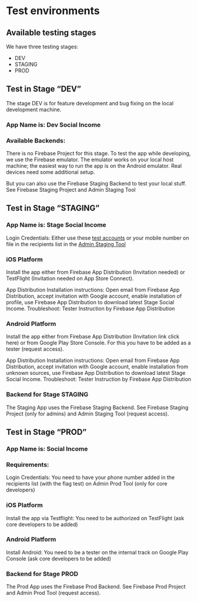 # Test environments

## Available testing stages

We have three testing stages:

- DEV
- STAGING
- PROD

## Test in Stage “DEV”

The stage DEV is for feature development and bug fixing on the local
development machine.

### App Name is: Dev Social Income

### Available Backends:

There is no Firebase Project for this stage. To test the app while
developing, we use the Firebase emulator. The emulator works on your
local host machine; the easiest way to run the app is on the Android
emulator. Real devices need some additional setup.

But you can also use the Firebase Staging Backend to test your local
stuff. See Firebase Staging Project and Admin Staging Tool

## Test in Stage “STAGING”

### App Name is: Stage Social Income

Login Credentials: Either use these
[test accounts](https://docs.google.com/document/d/1-y__kbnLX3KCHp2pdXhzq58rbMmnXwUI-Cirihy224o/edit?pli=1#heading=h.4a9qjbxltxku)
or your mobile number on file in the recipients list in the
[Admin Staging Tool](https://console.firebase.google.com/u/1/project/social-income-staging/overview)

### iOS Platform

Install the app either from Firebase App Distribution (Invitation
needed) or TestFlight (Invitation needed on App Store Connect).

App Distribution Installation instructions: Open email from Firebase App
Distribution, accept invitation with Google account, enable installation
of profile, use Firebase App Distribution to download latest Stage
Social Income. Troubleshoot: Tester Instruction by Firebase App
Distribution

### Android Platform

Install the app either from Firebase App Distribution (Invitation link
click here) or from Google Play Store Console. For this you have to be
added as a tester (request access).

App Distribution Installation instructions: Open email from Firebase App
Distribution, accept invitation with Google account, enable installation
from unknown sources, use Firebase App Distribution to download latest
Stage Social Income. Troubleshoot: Tester Instruction by Firebase App
Distribution

### Backend for Stage STAGING

The Staging App uses the Firebase Staging Backend. See Firebase Staging
Project (only for admins) and Admin Staging Tool (request access).

## Test in Stage “PROD”

### App Name is: Social Income

### Requirements:

Login Credentials: You need to have your phone number added in the
recipients list (with the flag test) on Admin Prod Tool (only for core
developers)

### iOS Platform

Install the app via Testflight: You need to be authorized on TestFlight
(ask core developers to be added)

### Android Platform

Install Android: You need to be a tester on the internal track on Google
Play Console (ask core developers to be added)

### Backend for Stage PROD

The Prod App uses the Firebase Prod Backend. See Firebase Prod Project
and Admin Prod Tool (request access).

